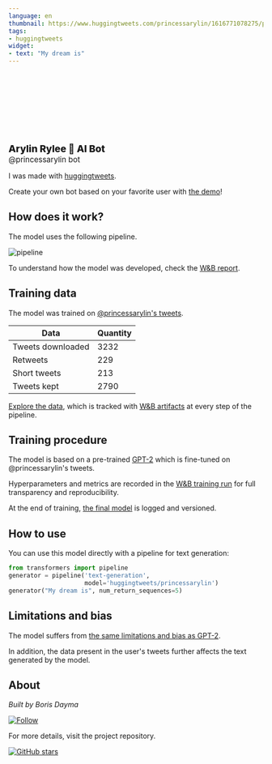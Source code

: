 ```yaml
---
language: en
thumbnail: https://www.huggingtweets.com/princessarylin/1616771078275/predictions.png
tags:
- huggingtweets
widget:
- text: "My dream is"
---
```


<div>
<div style="width: 132px; height:132px; border-radius: 50%; background-size: cover; background-image: url('https://pbs.twimg.com/profile_images/1333275128319315970/qur8_7iX_400x400.jpg')">
</div>
<div style="margin-top: 8px; font-size: 19px; font-weight: 800">Arylin Rylee 🤖 AI Bot </div>
<div style="font-size: 15px">@princessarylin bot</div>
</div>

I was made with [huggingtweets](https://github.com/borisdayma/huggingtweets).

Create your own bot based on your favorite user with [the demo](https://colab.research.google.com/github/borisdayma/huggingtweets/blob/master/huggingtweets-demo.ipynb)!

## How does it work?

The model uses the following pipeline.

![pipeline](https://github.com/borisdayma/huggingtweets/blob/master/img/pipeline.png?raw=true)

To understand how the model was developed, check the [W&B report](https://wandb.ai/wandb/huggingtweets/reports/HuggingTweets-Train-a-Model-to-Generate-Tweets--VmlldzoxMTY5MjI).

## Training data

The model was trained on [@princessarylin's tweets](https://twitter.com/princessarylin).

| Data | Quantity |
| --- | --- |
| Tweets downloaded | 3232 |
| Retweets | 229 |
| Short tweets | 213 |
| Tweets kept | 2790 |

[Explore the data](https://wandb.ai/wandb/huggingtweets/runs/1wtpllyu/artifacts), which is tracked with [W&B artifacts](https://docs.wandb.com/artifacts) at every step of the pipeline.

## Training procedure

The model is based on a pre-trained [GPT-2](https://huggingface.co/gpt2) which is fine-tuned on @princessarylin's tweets.

Hyperparameters and metrics are recorded in the [W&B training run](https://wandb.ai/wandb/huggingtweets/runs/186z4240) for full transparency and reproducibility.

At the end of training, [the final model](https://wandb.ai/wandb/huggingtweets/runs/186z4240/artifacts) is logged and versioned.

## How to use

You can use this model directly with a pipeline for text generation:

```python
from transformers import pipeline
generator = pipeline('text-generation',
                     model='huggingtweets/princessarylin')
generator("My dream is", num_return_sequences=5)
```

## Limitations and bias

The model suffers from [the same limitations and bias as GPT-2](https://huggingface.co/gpt2#limitations-and-bias).

In addition, the data present in the user's tweets further affects the text generated by the model.

## About

*Built by Boris Dayma*

[![Follow](https://img.shields.io/twitter/follow/borisdayma?style=social)](https://twitter.com/intent/follow?screen_name=borisdayma)

For more details, visit the project repository.

[![GitHub stars](https://img.shields.io/github/stars/borisdayma/huggingtweets?style=social)](https://github.com/borisdayma/huggingtweets)
